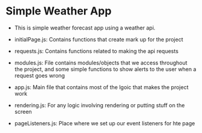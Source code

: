 # Simple Weather App

-   This is simple weather forecast app using a weather api.

-   initialPage.js: Contains functions that create mark up for the project
-   requests.js: Contains functions related to making the api requests
-   modules.js: File contains modules/objects that we access throughout the project, and some simple functions to show alerts to the user when a request goes wrong
-   app.js: Main file that contains most of the lgoic that makes the project work
-   rendering.js: For any logic involving rendering or putting stuff on the screen
-   pageListeners.js: Place where we set up our event listeners for hte page
